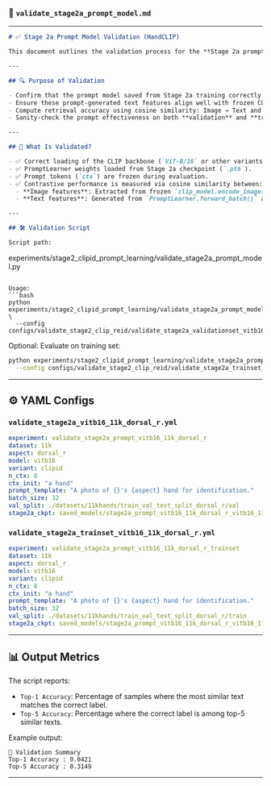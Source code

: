 ### 📄 `validate_stage2a_prompt_model.md`

---

```markdown
# ✅ Stage 2a Prompt Model Validation (HandCLIP)

This document outlines the validation process for the **Stage 2a prompt learning model** in the HandCLIP project. The goal is to verify that the trained prompt model aligns correctly with image features before proceeding to Stage 2b (image encoder fine-tuning).

---

## 🔍 Purpose of Validation

- Confirm that the prompt model saved from Stage 2a training correctly generates meaningful text embeddings.
- Ensure these prompt-generated text features align well with frozen CLIP image features.
- Compute retrieval accuracy using cosine similarity: Image → Text and Text → Image.
- Sanity-check the prompt effectiveness on both **validation** and **training sets**.

---

## 🧠 What Is Validated?

- ✅ Correct loading of the CLIP backbone (`ViT-B/16` or other variants).
- ✅ PromptLearner weights loaded from Stage 2a checkpoint (`.pth`).
- ✅ Prompt tokens (`ctx`) are frozen during evaluation.
- ✅ Contrastive performance is measured via cosine similarity between:
  - **Image features**: Extracted from frozen `clip_model.encode_image()`
  - **Text features**: Generated from `PromptLearner.forward_batch()` and passed through the frozen text encoder.

---

## 🛠️ Validation Script

Script path:
```
experiments/stage2_clipid_prompt_learning/validate_stage2a_prompt_model.py
```

Usage:
```bash
python experiments/stage2_clipid_prompt_learning/validate_stage2a_prompt_model.py \
  --config configs/validate_stage2_clip_reid/validate_stage2a_validationset_vitb16_11k_dorsal_r.yml
```

Optional: Evaluate on training set:
```bash
python experiments/stage2_clipid_prompt_learning/validate_stage2a_prompt_model.py \
  --config configs/validate_stage2_clip_reid/validate_stage2a_trainset_vitb16_11k_dorsal_r.yml
```

---

## ⚙️ YAML Configs

### `validate_stage2a_vitb16_11k_dorsal_r.yml`

```yaml
experiment: validate_stage2a_prompt_vitb16_11k_dorsal_r
dataset: 11k
aspect: dorsal_r
model: vitb16
variant: clipid
n_ctx: 8
ctx_init: "a hand"
prompt_template: "A photo of {}'s {aspect} hand for identification."
batch_size: 32
val_split: ./datasets/11khands/train_val_test_split_dorsal_r/val
stage2a_ckpt: saved_models/stage2a_prompt_vitb16_11k_dorsal_r_vitb16_11k_dorsal_r_nctx8_e30_lr0001_bs32_ctxahand.pth
```

### `validate_stage2a_trainset_vitb16_11k_dorsal_r.yml`

```yaml
experiment: validate_stage2a_prompt_vitb16_11k_dorsal_r_trainset
dataset: 11k
aspect: dorsal_r
model: vitb16
variant: clipid
n_ctx: 8
ctx_init: "a hand"
prompt_template: "A photo of {}'s {aspect} hand for identification."
batch_size: 32
val_split: ./datasets/11khands/train_val_test_split_dorsal_r/train
stage2a_ckpt: saved_models/stage2a_prompt_vitb16_11k_dorsal_r_vitb16_11k_dorsal_r_nctx8_e30_lr0001_bs32_ctxahand.pth
```

---

## 📊 Output Metrics

The script reports:

- `Top-1 Accuracy`: Percentage of samples where the most similar text matches the correct label.
- `Top-5 Accuracy`: Percentage where the correct label is among top-5 similar texts.

Example output:
```
🎯 Validation Summary
Top-1 Accuracy : 0.0421
Top-5 Accuracy : 0.3149
```

---
